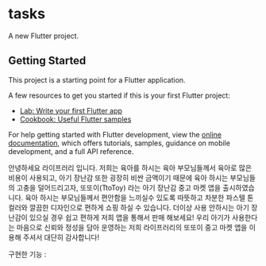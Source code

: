 # tasks

A new Flutter project.

## Getting Started

This project is a starting point for a Flutter application.

A few resources to get you started if this is your first Flutter project:

- [Lab: Write your first Flutter app](https://docs.flutter.dev/get-started/codelab)
- [Cookbook: Useful Flutter samples](https://docs.flutter.dev/cookbook)

For help getting started with Flutter development, view the
[online documentation](https://docs.flutter.dev/), which offers tutorials,
samples, guidance on mobile development, and a full API reference.


안녕하세요 라이프러리 입니다.
저희는 육아를 하시는 육아 부모님들께서 육아로 많은 비용이 사용되고,
아기 장난감 또한 굉장히 비싼 금액이기 때문에 육아 하시는 부모님들의 고충을 덜어드리고자,
또또이(TtoToy) 라는 아기 장난감 중고 마켓 앱을 출시하였습니다.
육아 하시는 부모님들께서 편안함을 느끼실수 있도록 따뜻하고 차분한 파스텔 톤 컬러와
깔끔한 디자인으로 편하게 쇼핑 하실 수 있습니다.
더이상 사용 안하시는 아기 장난감이 있으실 경우 쉽고 편하게 저희 앱을 통해서 판매 해보세요!
우리 아기가 사용한다는 마음으로 신뢰와 정성을 담아 운영하는 저희 
라이프러리의 또또이 중고 마켓 앱을 이용해 주셔서 대단히 감사합니다!

구현한 기능 :